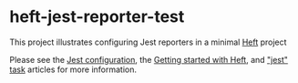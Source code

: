 # heft-jest-reporter-test

This project illustrates configuring Jest reporters in a minimal [Heft](https://www.npmjs.com/package/@rushstack/heft) project


Please see the [Jest configuration](./config/jest.config.json),
the [Getting started with Heft](https://rushstack.io/pages/heft_tutorials/getting_started/),
and ["jest" task](https://rushstack.io/pages/heft_tasks/jest/) articles for more information.
